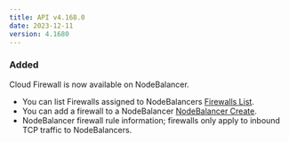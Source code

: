 ```yaml
---
title: API v4.168.0
date: 2023-12-11
version: 4.1680
---
```


### Added

Cloud Firewall is now available on NodeBalancer.

* You can list Firewalls assigned to NodeBalancers [Firewalls List](/docs/api/nodebalancers/#firewalls-list).
* You can add a firewall to a NodeBalancer [NodeBalancer Create](/docs/api/nodebalancers/#nodebalancer-create).
* NodeBalancer firewall rule information; firewalls only apply to inbound TCP traffic to NodeBalancers.